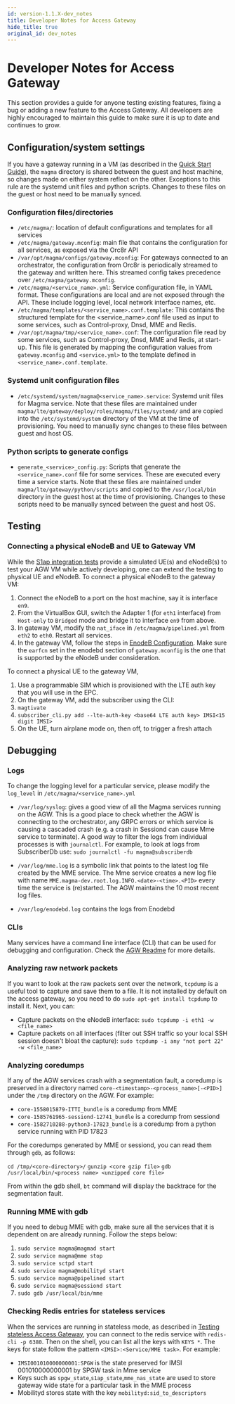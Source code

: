 ```yaml
---
id: version-1.1.X-dev_notes
title: Developer Notes for Access Gateway
hide_title: true
original_id: dev_notes
---
```

# Developer Notes for Access Gateway

This section provides a guide for anyone testing existing features,
fixing a bug or adding a new feature to the Access Gateway. All developers are
highly encouraged to maintain this guide to make sure it is up to date and
continues to grow.

## Configuration/system settings

If you have a gateway running in a VM (as described in the [Quick Start
Guide](../basics/quick_start_guide)), the `magma` directory is shared between
the guest and host machine, so changes made on either system reflect on the
other.  Exceptions to this rule are the systemd unit files and python scripts.
Changes to these files on the guest or host need to be manually synced.

### Configuration files/directories

- `/etc/magma/`: location of default configurations and templates for all
  services
- `/etc/magma/gateway.mconfig`: main file that contains the configuration for
  all services, as exposed via the Orc8r API
- `/var/opt/magma/configs/gateway.mconfig`: For gateways connected to an
  orchestrator, the configuration from Orc8r is periodically streamed to the
gateway and written here. This streamed config takes precedence over
`/etc/magma/gateway.mconfig`.
- `/etc/magma/<service_name>.yml`: Service configuration file, in YAML format.
  These configurations are local and are not exposed through the API. These
include logging level, local network interface names, etc.
- `/etc/magma/templates/<service_name>.conf.template`: This contains the
  structured template for the <service_name>.conf file used as input to
some services, such as Control-proxy, Dnsd, MME and Redis.
- `/var/opt/magma/tmp/<service_name>.conf`: The configuration file read by
  some services, such as Control-proxy, Dnsd, MME and Redis, at start-up. This
file is generated by mapping the configuration values from `gateway.mconfig` and
`<service.yml>` to the template defined in `<service_name>.conf.template`.

### Systemd unit configuration files

- `/etc/systemd/system/magma@<service_name>.service`: Systemd unit
  files for Magma service. Note that these files are maintained under
`magma/lte/gateway/deploy/roles/magma/files/systemd/` and are copied into the
`/etc/systemd/system` directory of the VM at the time of provisioning. You need
to manually sync changes to these files between guest and host OS.

### Python scripts to generate configs

- `generate_<service>_config.py`: Scripts that generate the
  `<service_name>.conf` file for some services. These are executed every time
a service starts.
Note that these files are maintained under `magma/lte/gateway/python/scripts`
and copied to the `/usr/local/bin` directory in the guest host at the time of
provisioning.  Changes to these scripts need to be manually synced between the
guest and host OS.

## Testing

### Connecting a physical eNodeB and UE to Gateway VM

While the [S1ap integration tests](s1ap_tests.md) provide a simulated UE(s) and
eNodeB(s) to test your AGW VM while actively developing, one can extend the
testing to physical UE and eNodeB.
To connect a physical eNodeB to the gateway VM:

1. Connect the eNodeB to a port on the host machine, say it is interface `en9`.
2. From the VirtualBox GUI, switch the Adapter 1 (for `eth1` interface) from
`Host-only` to `Bridged` mode and bridge it to interface `en9` from above.
3. In gateway VM, modify the `nat_iface` in `/etc/magma/pipelined.yml` from
`eth2` to `eth0`. Restart all services.
4. In the gateway VM, follow the steps in [EnodeB
Configuration](enodebd#basic-troubleshooting). Make sure the `earfcn` set in the
enodebd section of `gateway.mconfig` is the one that is supported by the eNodeB
under consideration.

To connect a physical UE to the gateway VM,

1. Use a programmable SIM which is provisioned with the LTE auth key that you
will use in the EPC.
2. On the gateway VM, add the subscriber using the CLI:
3. `magtivate`
4. `subscriber_cli.py add --lte-auth-key <base64 LTE auth key> IMSI<15 digit
IMSI>`
5. On the UE, turn airplane mode on, then off, to trigger a fresh attach

## Debugging

### Logs

To change the logging level for a particular service, please modify the
`log_level` in `/etc/magma/<service_name>.yml`

- `/var/log/syslog`: gives a good view of all the Magma services
running on the AGW. This is a good place to check whether the AGW is connecting
to the orchestrator, any GRPC errors or which service is causing a cascaded
crash (e.g. a crash in Sessiond can cause Mme service to terminate).
 A good way to filter the logs from individual processes is with `journalctl`.
For example, to look at logs from SubscriberDb use:
 `sudo journalctl -fu magma@subscriberdb`

- `/var/log/mme.log` is a symbolic link that points to the latest log file
created by the MME service. The Mme service creates a new log file with name
`MME.magma-dev.root.log.INFO.<date>-<time>.<PID>` every time the service is
(re)started. The AGW maintains the 10 most recent log files.

- `/var/log/enodebd.log` contains the logs from Enodebd

### CLIs

Many services have a command line interface (CLI) that can be used for
debugging and configuration. Check the [AGW
Readme](readme_agw.md#command-line-interfaces) for more details.

### Analyzing raw network packets

If you want to look at the raw packets sent over the network, `tcpdump` is a
useful tool to capture and save them to a file. It is not installed
by default on the access gateway, so you need to do `sudo apt-get install
tcpdump` to install it. Next, you can:
- Capture packets on the eNodeB
interface: `sudo tcpdump -i eth1 -w <file_name>`
- Capture packets on all interfaces (filter out SSH traffic so your local SSH
session doesn't bloat the capture): `sudo tcpdump -i any "not port 22" -w
<file_name>`

### Analyzing coredumps

If any of the AGW services crash with a segmentation fault, a coredump is
preserved in a directory named `core-<timestamp>-<process_name>[-<PID>]` under
the `/tmp` directory on the AGW. For example:

- `core-1558015879-ITTI_bundle` is a coredump from MME
- `core-1585761965-sessiond-12741_bundle` is a coredump from sessiond
- `core-1582710288-python3-17823_bundle` is a coredump from a python service
running with PID 17823

For the coredumps generated by MME or sessiond, you can read them through `gdb`,
as follows:

`cd /tmp/<core-directory>/`
`gunzip <core gzip file>`
`gdb /usr/local/bin/<process name> <unzipped core file>`

From within the gdb shell, `bt` command will display the backtrace for the
segmentation fault.

<!-- TODO: add steps to read coredumps from python services -->

### Running MME with gdb

If you need to debug MME with gdb, make sure all the services that it is
dependent on are already running. Follow the steps below:

1. `sudo service magma@magmad start`
2. `sudo service magma@mme stop`
3. `sudo service sctpd start`
4. `sudo service magma@mobilityd start`
5. `sudo service magma@pipelined start`
6. `sudo service magma@sessiond start`
7. `sudo gdb /usr/local/bin/mme`

### Checking Redis entries for stateless services

When the services are running in stateless mode, as described in [Testing
stateless Access Gateway](s1ap_tests#testing-stateless-access-gateway), you can
connect to the redis service with `redis-cli -p 6380`. Then on the shell, you
can list all the keys with `KEYS *`. The keys for state follow the pattern
`<IMSI>:<Service/MME task>`. For example:

- `IMSI001010000000001:SPGW` is the state preserved for IMSI
001010000000001 by SPGW task in Mme service
- Keys such as `spgw_state`,`s1ap_state`,`mme_nas_state` are used to store
gateway wide state for a particular task in the MME process
- Mobilityd stores state with the key `mobilityd:sid_to_descriptors`
